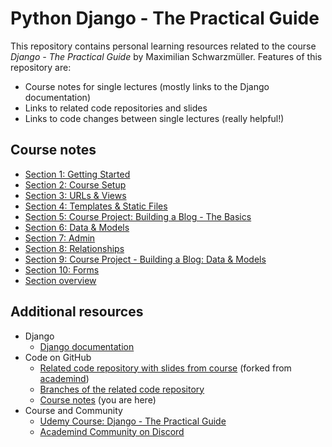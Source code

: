 # Python Django - The Practical Guide

This repository contains personal learning resources related to the course *Django - The Practical Guide* by Maximilian Schwarzmüller.
Features of this repository are:

- Course notes for single lectures (mostly links to the Django documentation)
- Links to related code repositories and slides
- Links to code changes between single lectures (really helpful!)

## Course notes

- [Section 1: Getting Started](Section-1-Getting-Started.md)
- [Section 2: Course Setup](Section-2-Course-Setup.md)
- [Section 3: URLs & Views
](Section-3-URLs-Views.md)
- [Section 4: Templates & Static Files](Section-4-Templates-Static-Files.md)
- [Section 5: Course Project: Building a Blog - The Basics](Section-5-Course-Project-Building-a-Blog-The-Basics.md)
- [Section 6: Data & Models](Section-6-Data-Models.md)
- [Section 7: Admin](Section-7-Admin.md)
- [Section 8: Relationships](Section-8-Relationships.md)
- [Section 9: Course Project - Building a Blog: Data & Models](Section-9-Course-Project-Building-a-Blog-Data-Models.md)
- [Section 10: Forms](Section-10-Forms.md)
- [Section overview](Sections.md)

## Additional resources

- Django
	- [Django documentation](https://docs.djangoproject.com/)
- Code on GitHub
	- [Related code repository with slides from course](https://github.com/adibaba/django-practical-guide-course-code) (forked from [academind](https://github.com/academind/django-practical-guide-course-code))
	- [Branches of the related code repository](https://github.com/adibaba/django-practical-guide-course-code/branches/all)
	- [Course notes](https://github.com/adibaba/Python-Django-The-Practical-Guide#readme) (you are here)
- Course and Community
	- [Udemy Course: Django - The Practical Guide](https://udemy.com/course/python-django-the-practical-guide/)
	- [Academind Community on Discord](https://academind.com/community/)